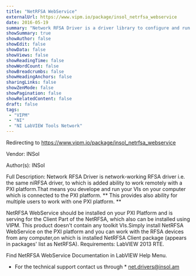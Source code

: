 ```yaml
---
title: "NetRFSA WebService"
externalUrl: https://www.vipm.io/package/insol_netrfsa_webservice
date: 2016-05-19
summary: "Network RFSA Driver is a driver library to configure and run the radio - measuring equipment such as Vector Signal Analyzer ."
showSummary: true
showAuthor: false
showEdit: false
showData: false
showViews: false
showReadingTime: false
showWordCount: false
showBreadcrumbs: false
showHeadingAnchors: false
sharingLinks: false
showZenMode: false
showPagination: false
showRelatedContent: false
draft: false
tags:
 - "VIPM"
 - "NI"
 - "NI LabVIEW Tools Network"
---
```


Redirecting to https://www.vipm.io/package/insol_netrfsa_webservice

Vendor: INSol

Author(s): INSol
 
Full Description:
Network RFSA Driver is network-working RFSA driver i.e. the same niRFSA driver, to which is added ability to work remotely with a PXI platform.That means you develope and run your VIs on your computer which is connected to the PXI platform. ** This provides also ability for multiple users to work with one PXI platform. **

NetRFSA WebService should be installed  on your PXI Platform and is serving for the Client Part of the NetRFSA, which also can be installed using VIPM. This product doesn't contain any toolkit VIs.Simply install NetRFSA WebService on the PXI platform and you can work with the RFSA devices from any computer,on which is installed NetRFSA Client package (appears in packages' list as NetRFSA).
Requirements: LabVIEW 2013 RTE.

Find NetRFSA WebService Documentation in LabVIEW Help Menu.

* For the technical support contact us through *  net.drivers@insol.am